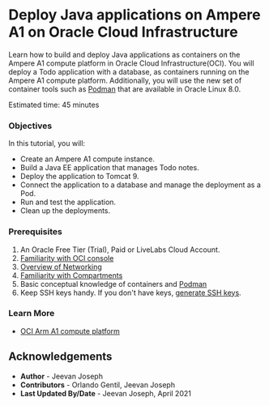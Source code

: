 # Deploy Java applications on Ampere A1 on Oracle Cloud Infrastructure

Learn how to build and deploy Java applications as containers on the Ampere A1 compute platform in Oracle Cloud Infrastructure(OCI). You will deploy a Todo application with a database, as containers running on the Ampere A1 compute platform. Additionally, you will use the new set of container tools such as [Podman](podman.io) that are available in Oracle Linux 8.0.


Estimated time: 45 minutes

### Objectives

In this tutorial, you will:

* Create an Ampere A1 compute instance. 
* Build a Java EE application that manages Todo notes.
* Deploy the application to Tomcat 9.
* Connect the application to a database and manage the deployment as a Pod. 
* Run and test the application.
* Clean up the deployments.

### Prerequisites

1. An Oracle Free Tier (Trial), Paid or LiveLabs Cloud Account.
1. [Familiarity with OCI console](https://docs.us-phoenix-1.oraclecloud.com/Content/GSG/Concepts/console.htm)
1. [Overview of Networking](https://docs.us-phoenix-1.oraclecloud.com/Content/Network/Concepts/overview.htm)
1. [Familiarity with Compartments](https://docs.us-phoenix-1.oraclecloud.com/Content/GSG/Concepts/concepts.htm)
1. Basic conceptual knowledge of containers and [Podman](https://podman.io/)
1. Keep SSH keys handy. If you don't have keys, [generate SSH keys](https://docs.oracle.com/en/learn/generate_ssh_keys/index.html). 


### Learn More

* [OCI Arm A1 compute platform](https://developer.oracle.com/arm)


## Acknowledgements

* **Author** - Jeevan Joseph
* **Contributors** -  Orlando Gentil, Jeevan Joseph
* **Last Updated By/Date** - Jeevan Joseph, April 2021
